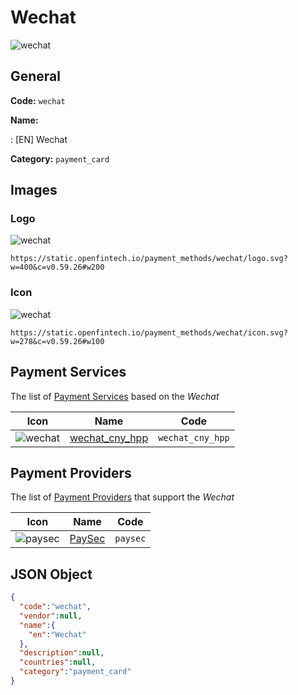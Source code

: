 
# Wechat 
![wechat](https://static.openfintech.io/payment_methods/wechat/logo.svg?w=400&c=v0.59.26#w200)  

## General 
**Code:** `wechat` 
 
**Name:** 
 
:	[EN] Wechat 
 
**Category:** `payment_card` 
 

## Images 

### Logo 
![wechat](https://static.openfintech.io/payment_methods/wechat/logo.svg?w=400&c=v0.59.26#w200)  

```
https://static.openfintech.io/payment_methods/wechat/logo.svg?w=400&c=v0.59.26#w200
```  

### Icon 
![wechat](https://static.openfintech.io/payment_methods/wechat/icon.svg?w=278&c=v0.59.26#w100)  

```
https://static.openfintech.io/payment_methods/wechat/icon.svg?w=278&c=v0.59.26#w100
```  

## Payment Services 
 
The list of [Payment Services](/payment-services/) based on the _Wechat_ 

|Icon|Name|Code| 
|:---:|:---:|:---:| 
|![wechat](https://static.openfintech.io/payment_methods/wechat/icon.svg?w=278&c=v0.59.26#w100) |[wechat_cny_hpp](/payment-services/wechat_cny_hpp/)|`wechat_cny_hpp`| 
 

## Payment Providers 
 
The list of [Payment Providers](/payment-providers/) that support the _Wechat_ 

|Icon|Name|Code| 
|:---:|:---:|:---:| 
|![paysec](https://static.openfintech.io/payment_providers/paysec/icon.svg?w=278&c=v0.59.26#w100) |[PaySec](/payment-providers/paysec/)|`paysec`| 
 

## JSON Object 

```json
{
  "code":"wechat",
  "vendor":null,
  "name":{
    "en":"Wechat"
  },
  "description":null,
  "countries":null,
  "category":"payment_card"
}
```  

